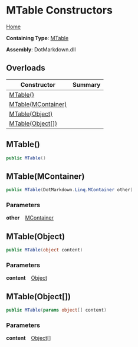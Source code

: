 # MTable Constructors

[Home](../../../../README.md)

**Containing Type**: [MTable](../README.md)

**Assembly**: DotMarkdown\.dll

## Overloads

| Constructor | Summary |
| ----------- | ------- |
| [MTable()](#DotMarkdown_Linq_MTable__ctor) | |
| [MTable(MContainer)](#DotMarkdown_Linq_MTable__ctor_DotMarkdown_Linq_MContainer_) | |
| [MTable(Object)](#DotMarkdown_Linq_MTable__ctor_System_Object_) | |
| [MTable(Object\[\])](#DotMarkdown_Linq_MTable__ctor_System_Object___) | |

## MTable\(\) <a name="DotMarkdown_Linq_MTable__ctor"></a>

```csharp
public MTable()
```

## MTable\(MContainer\) <a name="DotMarkdown_Linq_MTable__ctor_DotMarkdown_Linq_MContainer_"></a>

```csharp
public MTable(DotMarkdown.Linq.MContainer other)
```

### Parameters

**other** &ensp; [MContainer](../../MContainer/README.md)

## MTable\(Object\) <a name="DotMarkdown_Linq_MTable__ctor_System_Object_"></a>

```csharp
public MTable(object content)
```

### Parameters

**content** &ensp; [Object](https://docs.microsoft.com/en-us/dotnet/api/system.object)

## MTable\(Object\[\]\) <a name="DotMarkdown_Linq_MTable__ctor_System_Object___"></a>

```csharp
public MTable(params object[] content)
```

### Parameters

**content** &ensp; [Object](https://docs.microsoft.com/en-us/dotnet/api/system.object)\[\]